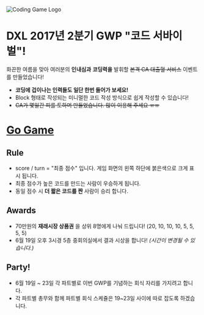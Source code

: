 ![Coding Game Logo](https://github.sec.samsung.net/pius-lee/codesurvival/raw/master/img/Code-survivor.png)

# DXL 2017년 2분기 GWP "__코드 서바이벌__"!

화끈한 여름을 맞아 여러분의 __인내심과__ __코딩력을__ 발휘할 ~~본격 CA 대출혈 서비스~~ 이벤트를 만들었습니다! 

* __코딩에 겁이나는 인력들도 일단 한번 들어가 보세요!__
* Block 형태로 작성되는 미니멀한 코드 작성 방식으로 쉽게 작성할 수 있습니다!
* ~~CA가 몇일간 피를 토하며 만들었습니다. 많이 이용해 주세요 ㅠㅠ~~

# __[Go Game](https://github.sec.samsung.net/pages/pius-lee/codesurvival/)__

## Rule
* score / turn = "최종 점수" 입니다. 게임 화면의 왼쪽 하단에 붉은색으로 크게 표시 됩니다.
* 최종 점수가 높은 코드를 만드는 사람이 우승하게 됩니다.
* 동일 점수 시 __더 짧은 코드를 짠__ 사람이 승리 합니다.

## Awards
* 70만원의 __재래시장 상품권__ 을 상위 8명에게 나눠 드립니다! (20, 10, 10, 10, 5, 5, 5, 5)
* 6월 19일 오후 3시경 5층 중회의실에서 결과 시상을 합니다! _(시간이 변경될 수 있습니다.)_

## Party!
* 6월 19일 ~ 23일 각 파트별로 이번 GWP를 기념하는 회식 자리를 가지려고 합니다.
* 각 파트별 총무와 함께 파트별 회식 스케쥴은 19~23일 사이에 따로 잡도록 하겠습니다.